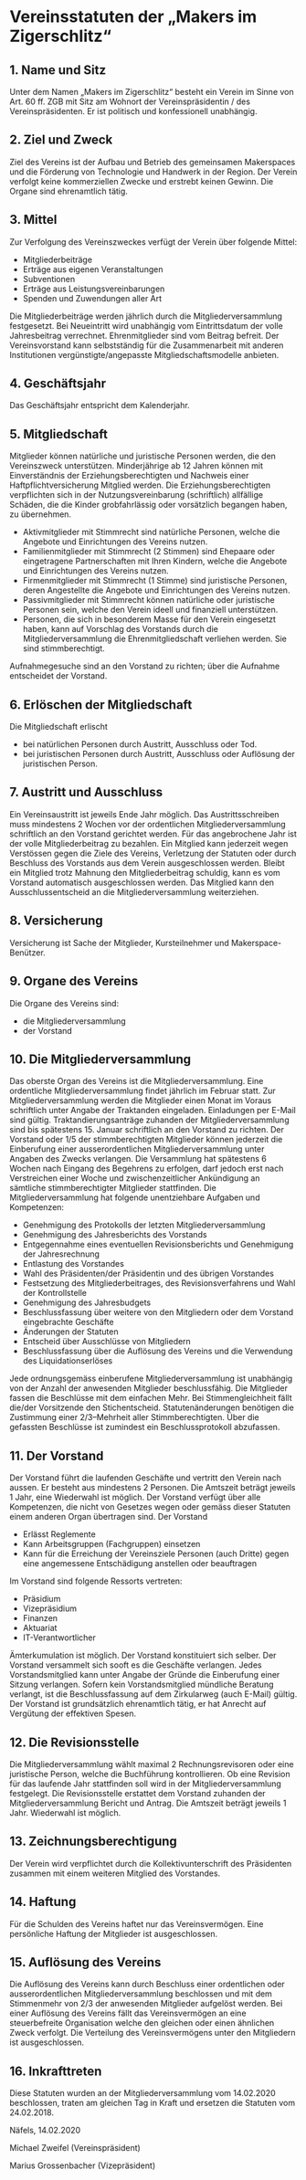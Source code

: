 # Vereinsstatuten der „Makers im Zigerschlitz“
## 1. Name und Sitz
Unter dem Namen „Makers im Zigerschlitz“ besteht ein Verein im Sinne von Art. 60 ff. ZGB mit Sitz am Wohnort der Vereinspräsidentin / des Vereinspräsidenten. Er ist politisch und konfessionell unabhängig.
## 2. Ziel und Zweck
Ziel des Vereins ist der Aufbau und Betrieb des gemeinsamen Makerspaces und die Förderung von Technologie und Handwerk in der Region. Der Verein verfolgt keine kommerziellen Zwecke und erstrebt keinen Gewinn. Die Organe sind ehrenamtlich tätig.
## 3. Mittel
Zur Verfolgung des Vereinszweckes verfügt der Verein über folgende Mittel:
*	Mitgliederbeiträge 
*	Erträge aus eigenen Veranstaltungen
*	Subventionen
*	Erträge aus Leistungsvereinbarungen 
*	Spenden und Zuwendungen aller Art

Die Mitgliederbeiträge werden jährlich durch die Mitgliederversammlung festgesetzt. Bei Neueintritt wird unabhängig vom Eintrittsdatum der volle Jahresbeitrag verrechnet. Ehrenmitglieder sind vom Beitrag befreit. Der Vereinsvorstand kann selbstständig für die Zusammenarbeit mit anderen Institutionen vergünstigte/angepasste Mitgliedschaftsmodelle anbieten.
## 4. Geschäftsjahr
Das Geschäftsjahr entspricht dem Kalenderjahr.
## 5. Mitgliedschaft
Mitglieder können natürliche und juristische Personen werden, die den Vereinszweck unterstützen. 
Minderjährige ab 12 Jahren können mit Einverständnis der Erziehungsberechtigten und Nachweis einer Haftpflichtversicherung Mitglied werden. Die Erziehungsberechtigten verpflichten sich in der Nutzungsvereinbarung (schriftlich) allfällige Schäden, die die Kinder grobfahrlässig oder vorsätzlich begangen haben, zu übernehmen.
*	Aktivmitglieder mit Stimmrecht sind natürliche Personen, welche die Angebote und Einrichtungen des Vereins nutzen. 
*	Familienmitglieder mit Stimmrecht (2 Stimmen) sind Ehepaare oder eingetragene Partnerschaften mit Ihren Kindern, welche die Angebote und Einrichtungen des Vereins nutzen.
*	Firmenmitglieder mit Stimmrecht (1 Stimme) sind juristische Personen, deren Angestellte die Angebote und Einrichtungen des Vereins nutzen. 
*	Passivmitglieder mit Stimmrecht können natürliche oder juristische Personen sein, welche den Verein ideell und finanziell unterstützen.
*	Personen, die sich in besonderem Masse für den Verein eingesetzt haben, kann auf Vorschlag des Vorstands durch die Mitgliederversammlung die Ehrenmitgliedschaft verliehen werden. Sie sind stimmberechtigt. 

Aufnahmegesuche sind an den Vorstand zu richten; über die Aufnahme entscheidet der Vorstand. 
## 6. Erlöschen der Mitgliedschaft
Die Mitgliedschaft erlischt
*	bei natürlichen Personen durch Austritt, Ausschluss oder Tod.
*	bei juristischen Personen durch Austritt, Ausschluss oder Auflösung der juristischen Person.
## 7. Austritt und Ausschluss
Ein Vereinsaustritt ist jeweils Ende Jahr möglich. Das Austrittsschreiben muss mindestens 2 Wochen vor der ordentlichen Mitgliederversammlung schriftlich an den Vorstand gerichtet werden. Für das angebrochene Jahr ist der volle Mitgliederbeitrag zu bezahlen. Ein Mitglied kann jederzeit wegen Verstössen gegen die Ziele des Vereins, Verletzung der Statuten oder durch Beschluss des Vorstands aus dem Verein ausgeschlossen werden. Bleibt ein Mitglied trotz Mahnung den Mitgliederbeitrag schuldig, kann es vom Vorstand automatisch ausgeschlossen werden.
Das Mitglied kann den Ausschlussentscheid an die Mitgliederversammlung weiterziehen.
## 8. Versicherung
Versicherung ist Sache der Mitglieder, Kursteilnehmer und Makerspace-Benützer.
## 9. Organe des Vereins
Die Organe des Vereins sind:
*	die Mitgliederversammlung
*	der Vorstand
## 10. Die Mitgliederversammlung
Das oberste Organ des Vereins ist die Mitgliederversammlung. Eine ordentliche Mitgliederversammlung findet jährlich im Februar statt. 
Zur Mitgliederversammlung werden die Mitglieder einen Monat im Voraus schriftlich unter Angabe der Traktanden eingeladen. Einladungen per E-Mail sind gültig. Traktandierungsanträge zuhanden der Mitgliederversammlung sind bis spätestens 15. Januar schriftlich an den Vorstand zu richten.
Der Vorstand oder 1/5 der stimmberechtigten Mitglieder können jederzeit die Einberufung einer ausserordentlichen Mitgliederversammlung unter Angaben des Zwecks verlangen. Die Versammlung hat spätestens 6 Wochen nach Eingang des Begehrens zu erfolgen, darf jedoch erst nach Verstreichen einer Woche und zwischenzeitlicher Ankündigung an sämtliche stimmberechtigter Mitglieder stattfinden.
Die Mitgliederversammlung hat folgende unentziehbare Aufgaben und Kompetenzen:
*	Genehmigung des Protokolls der letzten Mitgliederversammlung
*	Genehmigung des Jahresberichts des Vorstands
*	Entgegennahme eines eventuellen Revisionsberichts und Genehmigung der Jahresrechnung
*	Entlastung des Vorstandes
*	Wahl des Präsidenten/der Präsidentin und des übrigen Vorstandes
*	Festsetzung des Mitgliederbeitrages, des Revisionsverfahrens und Wahl der Kontrollstelle
*	Genehmigung des Jahresbudgets 
*	Beschlussfassung über weitere von den Mitgliedern oder dem Vorstand eingebrachte Geschäfte 
*	Änderungen der Statuten
*	Entscheid über Ausschlüsse von Mitgliedern
* Beschlussfassung über die Auflösung des Vereins und die Verwendung des Liquidationserlöses

Jede ordnungsgemäss einberufene Mitgliederversammlung ist unabhängig von der Anzahl der anwesenden Mitglieder beschlussfähig.
Die Mitglieder fassen die Beschlüsse mit dem einfachen Mehr. Bei Stimmengleichheit fällt die/der Vorsitzende den Stichentscheid. 
Statutenänderungen benötigen die Zustimmung einer 2/3–Mehrheit aller Stimmberechtigten. 
Über die gefassten Beschlüsse ist zumindest ein Beschlussprotokoll abzufassen.
## 11. Der Vorstand
Der Vorstand führt die laufenden Geschäfte und vertritt den Verein nach aussen. Er besteht aus mindestens 2 Personen. Die Amtszeit beträgt jeweils 1 Jahr, eine Wiederwahl ist möglich. Der Vorstand verfügt über alle Kompetenzen, die nicht von Gesetzes wegen oder gemäss dieser Statuten einem anderen Organ übertragen sind.
Der Vorstand
*	Erlässt Reglemente
*	Kann Arbeitsgruppen (Fachgruppen) einsetzen
*	Kann für die Erreichung der Vereinsziele Personen (auch Dritte) gegen eine angemessene Entschädigung anstellen oder beauftragen

Im Vorstand sind folgende Ressorts vertreten:
*	Präsidium
*	Vizepräsidium
*	Finanzen
*	Aktuariat
* IT-Verantwortlicher

Ämterkumulation ist möglich. Der Vorstand konstituiert sich selber. 
Der Vorstand versammelt sich sooft es die Geschäfte verlangen. Jedes Vorstandsmitglied kann unter Angabe der Gründe die Einberufung einer Sitzung verlangen.
Sofern kein Vorstandsmitglied mündliche Beratung verlangt, ist die Beschlussfassung auf dem Zirkularweg (auch E-Mail) gültig.
Der Vorstand ist grundsätzlich ehrenamtlich tätig, er hat Anrecht auf Vergütung der effektiven Spesen.  
## 12. Die Revisionsstelle
Die Mitgliederversammlung wählt maximal 2 Rechnungsrevisoren oder eine juristische Person, welche die Buchführung kontrollieren. Ob eine Revision für das laufende Jahr stattfinden soll wird in der Mitgliederversammlung festgelegt.
Die Revisionsstelle erstattet dem Vorstand zuhanden der Mitgliederversammlung Bericht und Antrag. 
Die Amtszeit beträgt jeweils 1 Jahr. Wiederwahl ist möglich.
## 13. Zeichnungsberechtigung
Der Verein wird verpflichtet durch die Kollektivunterschrift des Präsidenten zusammen mit einem weiteren Mitglied des Vorstandes.
## 14. Haftung
Für die Schulden des Vereins haftet nur das Vereinsvermögen. Eine persönliche Haftung der Mitglieder ist ausgeschlossen. 
## 15. Auflösung des Vereins
Die Auflösung des Vereins kann durch Beschluss einer ordentlichen oder ausserordentlichen Mitgliederversammlung beschlossen und mit dem Stimmenmehr von 2/3 der anwesenden Mitglieder aufgelöst werden.
Bei einer Auflösung des Vereins fällt das Vereinsvermögen an eine steuerbefreite Organisation welche den gleichen oder einen ähnlichen Zweck verfolgt. Die Verteilung des Vereinsvermögens unter den Mitgliedern ist ausgeschlossen. 
## 16. Inkrafttreten
Diese Statuten wurden an der Mitgliederversammlung vom 14.02.2020 beschlossen, traten am gleichen Tag in Kraft und ersetzen die Statuten vom 24.02.2018.

Näfels, 14.02.2020

Michael Zweifel (Vereinspräsident)

Marius Grossenbacher (Vizepräsident)
